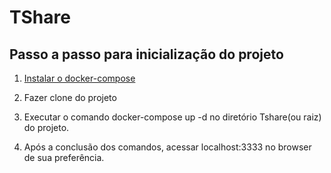 # TShare


## Passo a passo para inicialização do projeto

1. [Instalar o docker-compose](https://docs.docker.com/compose/install/)

2. Fazer clone do projeto

3. Executar o comando docker-compose up -d no diretório Tshare(ou raiz) do projeto.

4. Após a conclusão dos comandos, acessar localhost:3333 no browser de sua preferência.
